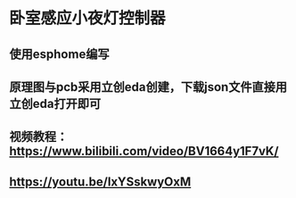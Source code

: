 # 卧室感应小夜灯控制器
## 使用esphome编写
## 原理图与pcb采用立创eda创建，下载json文件直接用立创eda打开即可
## 视频教程：https://www.bilibili.com/video/BV1664y1F7vK/
##           https://youtu.be/lxYSskwyOxM
